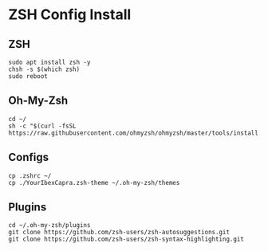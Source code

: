 # ZSH Config Install

## ZSH

```shell
sudo apt install zsh -y
chsh -s $(which zsh)
sudo reboot
```

## Oh-My-Zsh

```shell
cd ~/
sh -c "$(curl -fsSL https://raw.githubusercontent.com/ohmyzsh/ohmyzsh/master/tools/install.sh)"
```

## Configs

```shell
cp .zshrc ~/
cp ./YourIbexCapra.zsh-theme ~/.oh-my-zsh/themes
```

## Plugins

```shell
cd ~/.oh-my-zsh/plugins
git clone https://github.com/zsh-users/zsh-autosuggestions.git
git clone https://github.com/zsh-users/zsh-syntax-highlighting.git
```
